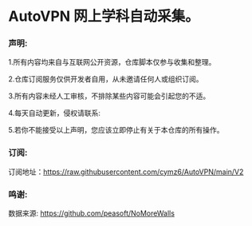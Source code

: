 # AutoVPN 网上学科自动采集。
### 声明:

1.所有内容均来自与互联网公开资源，仓库脚本仅参与收集和整理。

2.仓库订阅服务仅供开发者自用，从未邀请任何人或组织订阅。

3.所有内容未经人工审核，不排除某些内容可能会引起您的不适。

4.每天自动更新，侵权请联系:  

5.若你不能接受以上声明，您应该立即停止有关于本仓库的所有操作。

### 订阅:

订阅地址：https://raw.githubusercontent.com/cymz6/AutoVPN/main/V2

### 鸣谢:

数据来源: https://github.com/peasoft/NoMoreWalls

